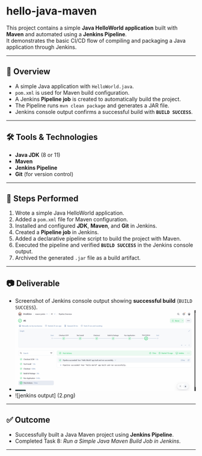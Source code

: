# hello-java-maven

This project contains a simple **Java HelloWorld application** built with **Maven** and automated using a **Jenkins Pipeline**.  
It demonstrates the basic CI/CD flow of compiling and packaging a Java application through Jenkins.

---

## 📌 Overview
- A simple Java application with `HelloWorld.java`.  
- `pom.xml` is used for Maven build configuration.  
- A Jenkins **Pipeline job** is created to automatically build the project.  
- The Pipeline runs `mvn clean package` and generates a JAR file.  
- Jenkins console output confirms a successful build with **`BUILD SUCCESS`**.

---

## 🛠️ Tools & Technologies
- **Java JDK** (8 or 11)  
- **Maven**  
- **Jenkins Pipeline**  
- **Git** (for version control)

---

## 🚀 Steps Performed
1. Wrote a simple Java HelloWorld application.  
2. Added a `pom.xml` file for Maven configuration.  
3. Installed and configured **JDK**, **Maven**, and **Git** in Jenkins.  
4. Created a **Pipeline job** in Jenkins.  
5. Added a declarative pipeline script to build the project with Maven.  
6. Executed the pipeline and verified **`BUILD SUCCESS`** in the Jenkins console output.  
7. Archived the generated `.jar` file as a build artifact.  

---

## 📷 Deliverable
- Screenshot of Jenkins console output showing **successful build** (`BUILD SUCCESS`).
- ![jenkins build](1.png)
- ![jenkins output] (2.png)  

---

## ✅ Outcome
- Successfully built a Java Maven project using **Jenkins Pipeline**.  
- Completed Task 8: *Run a Simple Java Maven Build Job in Jenkins*.  

---
